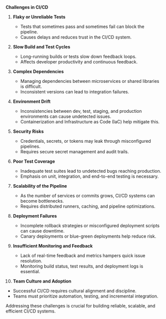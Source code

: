 **Challenges in CI/CD**

1. **Flaky or Unreliable Tests**

   * Tests that sometimes pass and sometimes fail can block the pipeline.
   * Causes delays and reduces trust in the CI/CD system.

2. **Slow Build and Test Cycles**

   * Long-running builds or tests slow down feedback loops.
   * Affects developer productivity and continuous feedback.

3. **Complex Dependencies**

   * Managing dependencies between microservices or shared libraries is difficult.
   * Inconsistent versions can lead to integration failures.

4. **Environment Drift**

   * Inconsistencies between dev, test, staging, and production environments can cause undetected issues.
   * Containerization and Infrastructure as Code (IaC) help mitigate this.

5. **Security Risks**

   * Credentials, secrets, or tokens may leak through misconfigured pipelines.
   * Requires secure secret management and audit trails.

6. **Poor Test Coverage**

   * Inadequate test suites lead to undetected bugs reaching production.
   * Emphasis on unit, integration, and end-to-end testing is necessary.

7. **Scalability of the Pipeline**

   * As the number of services or commits grows, CI/CD systems can become bottlenecks.
   * Requires distributed runners, caching, and pipeline optimizations.

8. **Deployment Failures**

   * Incomplete rollback strategies or misconfigured deployment scripts can cause downtime.
   * Canary deployments or blue-green deployments help reduce risk.

9. **Insufficient Monitoring and Feedback**

   * Lack of real-time feedback and metrics hampers quick issue resolution.
   * Monitoring build status, test results, and deployment logs is essential.

10. **Team Culture and Adoption**

* Successful CI/CD requires cultural alignment and discipline.
* Teams must prioritize automation, testing, and incremental integration.

Addressing these challenges is crucial for building reliable, scalable, and efficient CI/CD systems.
